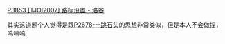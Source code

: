[P3853 [TJOI2007] 路标设置 - 洛谷](https://www.luogu.com.cn/problem/P3853)

其实这道题个人觉得是跟[P2678---跳石头](P2678---跳石头.md)的思想非常类似，但是本人不会做捏，呜呜呜


